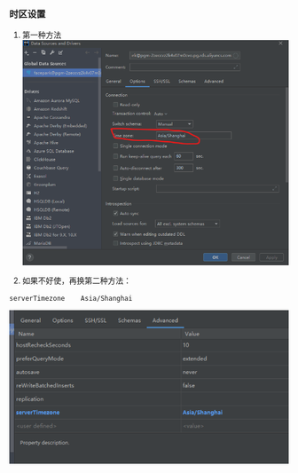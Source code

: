 ### 时区设置
1. 第一种方法
![时区设置](/res/postgresql/timezone1.png)

2. 如果不好使，再换第二种方法：
```
serverTimezone    Asia/Shanghai
```
![时区设置](/res/postgresql/timezone.png)
